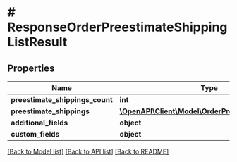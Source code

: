 # # ResponseOrderPreestimateShippingListResult

## Properties

Name | Type | Description | Notes
------------ | ------------- | ------------- | -------------
**preestimate_shippings_count** | **int** |  | [optional]
**preestimate_shippings** | [**\OpenAPI\Client\Model\OrderPreestimateShipping[]**](OrderPreestimateShipping.md) |  | [optional]
**additional_fields** | **object** |  | [optional]
**custom_fields** | **object** |  | [optional]

[[Back to Model list]](../../README.md#models) [[Back to API list]](../../README.md#endpoints) [[Back to README]](../../README.md)
